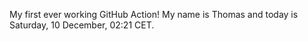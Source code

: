 My first ever working GitHub Action!
My name is Thomas and today is Saturday, 10 December, 02:21 CET. 
